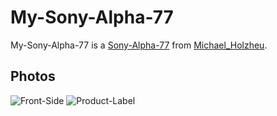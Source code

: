 # My-Sony-Alpha-77

My-Sony-Alpha-77 is a [Sony-Alpha-77](20000030.md) from [Michael_Holzheu](0.txt).

## Photos

![Front-Side](400000200.jpg)
![Product-Label](400000201.jpg)
